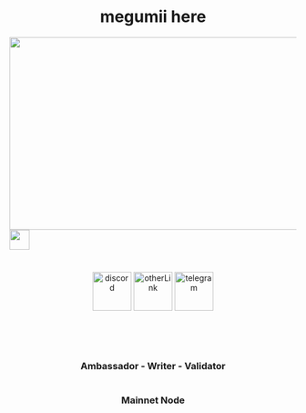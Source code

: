 <h1 align="center"> megumii here </h1>

<div id="header" align="center">
  <img src="https://media.giphy.com/media/lz3rrH6BvANfkCzKDt/giphy.gif" height="338" width="600"/>
</div>


<div align="center">
  <div style="display: flex; align-items: flex-start;">
 <img align="top" src="https://komarev.com/ghpvc/?username=Megumiiiiii&color=ff69b4&style=plastic&label=Visitors" height='35'/>
<br />
<br />
  </div>
</div>

#
 <div align="center">
 
[<img align="center" src='https://user-images.githubusercontent.com/98658943/205914724-e13cb3c4-488f-40ba-9bc1-14de1248bae4.png' alt='discord' height='68'>](https://discordapp.com/users/873803230042263563) [<img align="center" src='https://user-images.githubusercontent.com/98658943/205915275-701e66b5-3c5b-4934-9136-bb7e52fed3c8.png' alt='otherLink' height='68'>](https://megumii.xyz)  [<img align="center" src='https://user-images.githubusercontent.com/98658943/205914646-7182af0d-7bf3-468d-bbde-8e23703e4aad.png' alt='telegram' height='68'>](https://t.me/KatouMegumii)

<br />
<br />
  </div>
</div>

#
<div align="center">
 
### Ambassador - Writer - Validator

  </div>
</div>

#
<div align="center">
  
### Mainnet Node

<img src='https://user-images.githubusercontent.com/98658943/205897599-400caf9f-24ee-44bd-b97b-3639c010d80b.png' alt='' heigth='100' /> [<img src='https://user-images.githubusercontent.com/98658943/205898328-67613d4a-2eaa-4cda-b72e-78c664c57d02.png' alt='' heigth='100' />](https://gw.mises.site/tx/FB390E8774D87036EF29D9BA50FDBCDFC466F6D8E332DD70EBE9B542043A8E9B)
 
</div>



